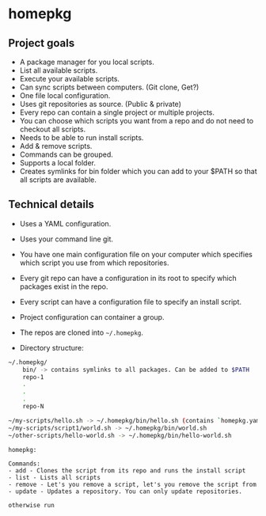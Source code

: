# homepkg

## Project goals

* A package manager for you local scripts.
* List all available scripts.
* Execute your available scripts.
* Can sync scripts between computers. (Git clone, Get?)
* One file local configuration.
* Uses git repositories as source. (Public & private)
* Every repo can contain a single project or multiple projects.
* You can choose which scripts you want from a repo and do not need to checkout all scripts.
* Needs to be able to run install scripts.
* Add & remove scripts.
* Commands can be grouped.
* Supports a local folder.
* Creates symlinks for bin folder which you can add to your $PATH so that all scripts are available.


## Technical details
* Uses a YAML configuration.
* Uses your command line git.
* You have one main configuration file on your computer which specifies which script you use from which repositories.
* Every git repo can have a configuration in its root to specify which packages exist in the repo.
* Every script can have a configuration file to specify an install script.
* Project configuration can container a group.

* The repos are cloned into `~/.homepkg`.

* Directory structure:
```sh
~/.homepkg/
    bin/ -> contains symlinks to all packages. Can be added to $PATH
    repo-1
    .
    .
    .
    repo-N

~/my-scripts/hello.sh -> ~/.homepkg/bin/hello.sh (contains `homepkg.yaml`)
~/my-scripts/script1/world.sh -> ~/.homepkg/bin/world.sh
~/other-scripts/hello-world.sh -> ~/.homepkg/bin/hello-world.sh
```


```
homepkg:

Commands:
- add - Clones the script from its repo and runs the install script
- list - Lists all scripts
- remove - Let's you remove a script, let's you remove the script from
- update - Updates a repository. You can only update repositories.

otherwise run
```
